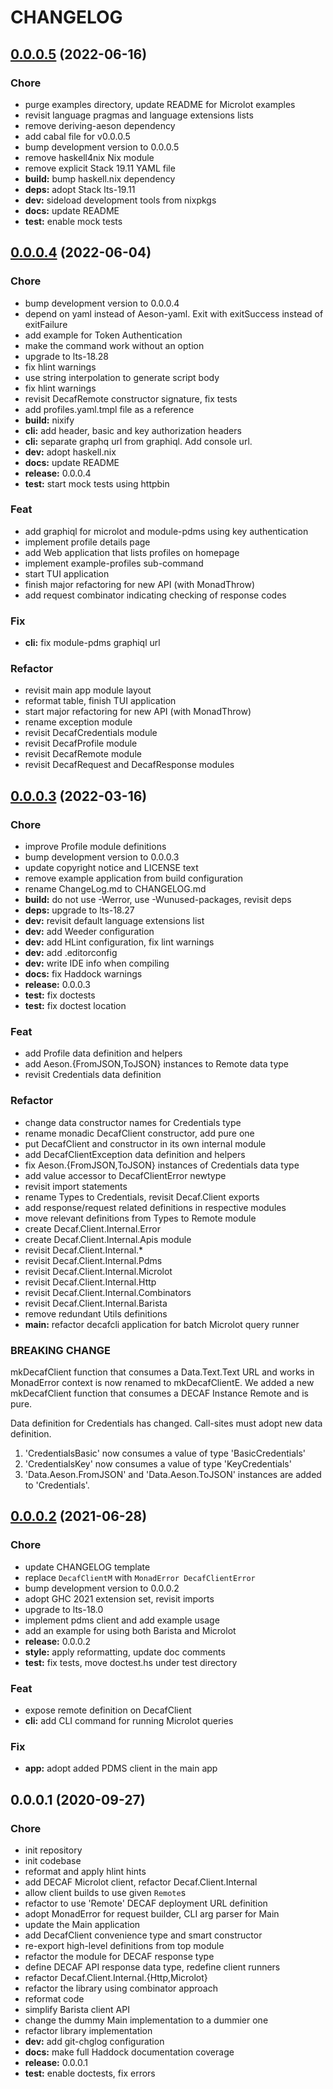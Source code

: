 # CHANGELOG


<a name="0.0.0.5"></a>
## [0.0.0.5](https://github.com/teloscube/decaf-client-haskell/compare/0.0.0.4...0.0.0.5) (2022-06-16)

### Chore

* purge examples directory, update README for Microlot examples
* revisit language pragmas and language extensions lists
* remove deriving-aeson dependency
* add cabal file for v0.0.0.5
* bump development version to 0.0.0.5
* remove haskell4nix Nix module
* remove explicit Stack 19.11 YAML file
* **build:** bump haskell.nix dependency
* **deps:** adopt Stack lts-19.11
* **dev:** sideload development tools from nixpkgs
* **docs:** update README
* **test:** enable mock tests


<a name="0.0.0.4"></a>
## [0.0.0.4](https://github.com/teloscube/decaf-client-haskell/compare/0.0.0.3...0.0.0.4) (2022-06-04)

### Chore

* bump development version to 0.0.0.4
* depend on yaml instead of Aeson-yaml. Exit with exitSuccess instead of exitFailure
* add example for Token Authentication
* make the command work without an option
* upgrade to lts-18.28
* fix hlint warnings
* use string interpolation to generate script body
* fix hlint warnings
* revisit DecafRemote constructor signature, fix tests
* add profiles.yaml.tmpl file as a reference
* **build:** nixify
* **cli:** add header, basic and key authorization headers
* **cli:** separate graphq url from graphiql. Add console url.
* **dev:** adopt haskell.nix
* **docs:** update README
* **release:** 0.0.0.4
* **test:** start mock tests using httpbin

### Feat

* add graphiql for microlot and module-pdms using key authentication
* implement profile details page
* add Web application that lists profiles on homepage
* implement example-profiles sub-command
* start TUI application
* finish major refactoring for new API (with MonadThrow)
* add request combinator indicating checking of response codes

### Fix

* **cli:** fix module-pdms graphiql url

### Refactor

* revisit main app module layout
* reformat table, finish TUI application
* start major refactoring for new API (with MonadThrow)
* rename exception module
* revisit DecafCredentials module
* revisit DecafProfile module
* revisit DecafRemote module
* revisit DecafRequest and DecafResponse modules


<a name="0.0.0.3"></a>
## [0.0.0.3](https://github.com/teloscube/decaf-client-haskell/compare/0.0.0.2...0.0.0.3) (2022-03-16)

### Chore

* improve Profile module definitions
* bump development version to 0.0.0.3
* update copyright notice and LICENSE text
* remove example application from build configuration
* rename ChangeLog.md to CHANGELOG.md
* **build:** do not use -Werror, use -Wunused-packages, revisit deps
* **deps:** upgrade to lts-18.27
* **dev:** revisit default language extensions list
* **dev:** add Weeder configuration
* **dev:** add HLint configuration, fix lint warnings
* **dev:** add .editorconfig
* **dev:** write IDE info when compiling
* **docs:** fix Haddock warnings
* **release:** 0.0.0.3
* **test:** fix doctests
* **test:** fix doctest location

### Feat

* add Profile data definition and helpers
* add Aeson.{FromJSON,ToJSON} instances to Remote data type
* revisit Credentials data definition

### Refactor

* change data constructor names for Credentials type
* rename monadic DecafClient constructor, add pure one
* put DecafClient and constructor in its own internal module
* add DecafClientException data definition and helpers
* fix Aeson.{FromJSON,ToJSON} instances of Credentials data type
* add value accessor to DecafClientError newtype
* revisit import statements
* rename Types to Credentials, revisit Decaf.Client exports
* add response/request related definitions in respective modules
* move relevant definitions from Types to Remote module
* create Decaf.Client.Internal.Error
* create Decaf.Client.Internal.Apis module
* revisit Decaf.Client.Internal.*
* revisit Decaf.Client.Internal.Pdms
* revisit Decaf.Client.Internal.Microlot
* revisit Decaf.Client.Internal.Http
* revisit Decaf.Client.Internal.Combinators
* revisit Decaf.Client.Internal.Barista
* remove redundant Utils definitions
* **main:** refactor decafcli application for batch Microlot query runner

### BREAKING CHANGE


mkDecafClient function that consumes a Data.Text.Text
URL and works in MonadError context is now renamed to
mkDecafClientE. We added a new mkDecafClient function that consumes a
DECAF Instance Remote and is pure.

Data definition for Credentials has
changed. Call-sites must adopt new data definition.

1. 'CredentialsBasic' now consumes a value of type 'BasicCredentials'
2. 'CredentialsKey' now consumes a value of type 'KeyCredentials'
3. 'Data.Aeson.FromJSON' and 'Data.Aeson.ToJSON' instances are added to 'Credentials'.


<a name="0.0.0.2"></a>
## [0.0.0.2](https://github.com/teloscube/decaf-client-haskell/compare/0.0.0.1...0.0.0.2) (2021-06-28)

### Chore

* update CHANGELOG template
* replace `DecafClientM` with `MonadError DecafClientError`
* bump development version to 0.0.0.2
* adopt GHC 2021 extension set, revisit imports
* upgrade to lts-18.0
* implement pdms client and add example usage
* add an example for using both Barista and Microlot
* **release:** 0.0.0.2
* **style:** apply reformatting, update doc comments
* **test:** fix tests, move doctest.hs under test directory

### Feat

* expose remote definition on DecafClient
* **cli:** add CLI command for running Microlot queries

### Fix

* **app:** adopt added PDMS client in the main app


<a name="0.0.0.1"></a>
## 0.0.0.1 (2020-09-27)

### Chore

* init repository
* init codebase
* reformat and apply hlint hints
* add DECAF Microlot client, refactor Decaf.Client.Internal
* allow client builds to use given `Remote`s
* refactor to use 'Remote' DECAF deployment URL definition
* adopt MonadError for request builder, CLI arg parser for Main
* update the Main application
* add DecafClient convenience type and smart constructor
* re-export high-level definitions from top module
* refactor the module for DECAF response type
* define DECAF API response data type, redefine client runners
* refactor Decaf.Client.Internal.{Http,Microlot}
* refactor the library using combinator approach
* reformat code
* simplify Barista client API
* change the dummy Main implementation to a dummier one
* refactor library implementation
* **dev:** add git-chglog configuration
* **docs:** make full Haddock documentation coverage
* **release:** 0.0.0.1
* **test:** enable doctests, fix errors

